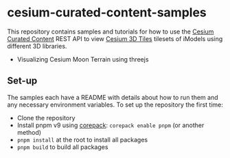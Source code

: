 # cesium-curated-content-samples

This repository contains samples and tutorials for how to use the [Cesium Curated Content](https://developer.bentley.com/apis/cesium-curated-content/) REST API to view [Cesium 3D Tiles](https://github.com/CesiumGS/3d-tiles) tilesets of iModels using different 3D libraries.

- Visualizing Cesium Moon Terrain using threejs

## Set-up

The samples each have a README with details about how to run them and any necessary environment variables. To set up the repository the first time:

- Clone the repository
- Install pnpm v9 using [corepack](https://pnpm.io/installation#using-corepack): `corepack enable pnpm` (or another method)
- `pnpm install` at the root to install all packages
- `pnpm build` to build all packages
